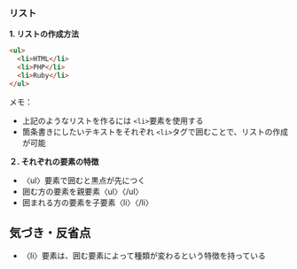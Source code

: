 ### リスト

**1. リストの作成方法**

```html
<ul>
  <li>HTML</li>
  <li>PHP</li>
  <li>Ruby</li>
</ul>
```

メモ：

- 上記のようなリストを作るには `<li>`要素を使用する
- 箇条書きにしたいテキストをそれぞれ `<li>`タグで囲むことで、リストの作成が可能

**２. それぞれの要素の特徴**

- 〈ul〉要素で囲むと黒点が先につく
- 囲む方の要素を親要素〈ul〉〈/ul〉
- 囲まれる方の要素を子要素〈li〉〈/li〉

## 気づき・反省点

- 〈li〉要素は、囲む要素によって種類が変わるという特徴を持っている
